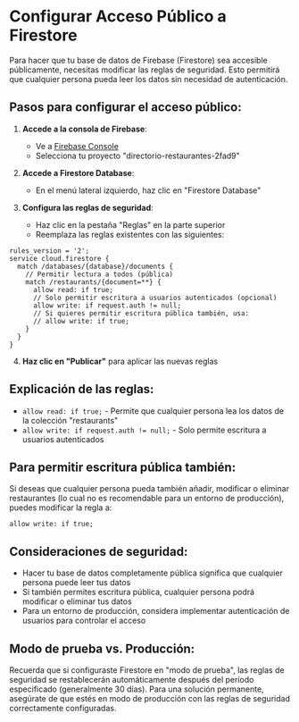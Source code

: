 # Configurar Acceso Público a Firestore

Para hacer que tu base de datos de Firebase (Firestore) sea accesible públicamente, necesitas modificar las reglas de seguridad. Esto permitirá que cualquier persona pueda leer los datos sin necesidad de autenticación.

## Pasos para configurar el acceso público:

1. **Accede a la consola de Firebase**:
   - Ve a [Firebase Console](https://console.firebase.google.com/)
   - Selecciona tu proyecto "directorio-restaurantes-2fad9"

2. **Accede a Firestore Database**:
   - En el menú lateral izquierdo, haz clic en "Firestore Database"

3. **Configura las reglas de seguridad**:
   - Haz clic en la pestaña "Reglas" en la parte superior
   - Reemplaza las reglas existentes con las siguientes:

```
rules_version = '2';
service cloud.firestore {
  match /databases/{database}/documents {
    // Permitir lectura a todos (pública)
    match /restaurants/{document=**} {
      allow read: if true;
      // Solo permitir escritura a usuarios autenticados (opcional)
      allow write: if request.auth != null;
      // Si quieres permitir escritura pública también, usa:
      // allow write: if true;
    }
  }
}
```

4. **Haz clic en "Publicar"** para aplicar las nuevas reglas

## Explicación de las reglas:

- `allow read: if true;` - Permite que cualquier persona lea los datos de la colección "restaurants"
- `allow write: if request.auth != null;` - Solo permite escritura a usuarios autenticados

## Para permitir escritura pública también:

Si deseas que cualquier persona pueda también añadir, modificar o eliminar restaurantes (lo cual no es recomendable para un entorno de producción), puedes modificar la regla a:

```
allow write: if true;
```

## Consideraciones de seguridad:

- Hacer tu base de datos completamente pública significa que cualquier persona puede leer tus datos
- Si también permites escritura pública, cualquier persona podrá modificar o eliminar tus datos
- Para un entorno de producción, considera implementar autenticación de usuarios para controlar el acceso

## Modo de prueba vs. Producción:

Recuerda que si configuraste Firestore en "modo de prueba", las reglas de seguridad se restablecerán automáticamente después del período especificado (generalmente 30 días). Para una solución permanente, asegúrate de que estés en modo de producción con las reglas de seguridad correctamente configuradas.
